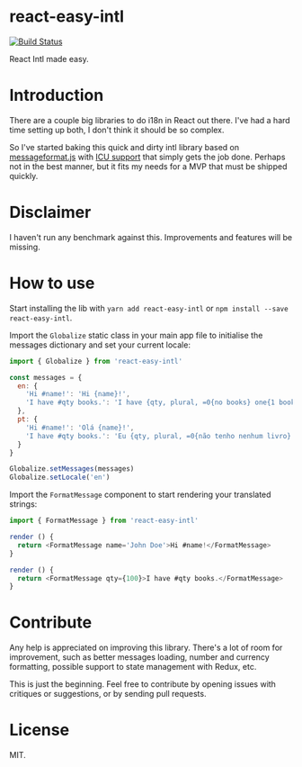 # react-easy-intl

[![Build Status](https://travis-ci.org/mobyourlife/react-easy-intl.svg?branch=master)](https://travis-ci.org/mobyourlife/react-easy-intl)

React Intl made easy.

# Introduction

There are a couple big libraries to do i18n in React out there. I've had a hard time setting up both, I don't think it should be so complex.

So I've started baking this quick and dirty intl library based on [messageformat.js](https://messageformat.github.io/) with [ICU support](http://userguide.icu-project.org/formatparse/messages) that simply gets the job done. Perhaps not in the best manner, but it fits my needs for a MVP that must be shipped quickly.

# Disclaimer

I haven't run any benchmark against this. Improvements and features will be missing.

# How to use

Start installing the lib with `yarn add react-easy-intl` or `npm install --save react-easy-intl`.

Import the `Globalize` static class in your main app file to initialise the messages dictionary and set your current locale:

```js
import { Globalize } from 'react-easy-intl'

const messages = {
  en: {
    'Hi #name!': 'Hi {name}!',
    'I have #qty books.': 'I have {qty, plural, =0{no books} one{1 book} other{# books} }.'
  },
  pt: {
    'Hi #name!': 'Olá {name}!',
    'I have #qty books.': 'Eu {qty, plural, =0{não tenho nenhum livro} one{tenho 1 livro} other{tenho # livros} }.'
  }
}

Globalize.setMessages(messages)
Globalize.setLocale('en')
```

Import the `FormatMessage` component to start rendering your translated strings:

```js
import { FormatMessage } from 'react-easy-intl'

render () {
  return <FormatMessage name='John Doe'>Hi #name!</FormatMessage>
}

render () {
  return <FormatMessage qty={100}>I have #qty books.</FormatMessage>
}
```

# Contribute

Any help is appreciated on improving this library. There's a lot of room for improvement, such as better messages loading, number and currency formatting, possible support to state management with Redux, etc.

This is just the beginning. Feel free to contribute by opening issues with critiques or suggestions, or by sending pull requests.

# License

MIT.
